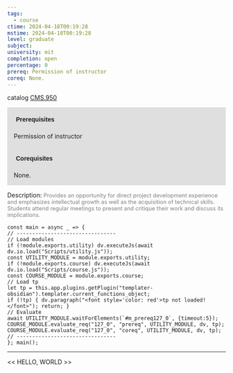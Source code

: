 ```yaml
---
tags:
  - course
ctime: 2024-04-18T00:19:28
mstime: 2024-04-18T00:19:28
level: graduate
subject: 
university: mit
completion: open
percentage: 0
prereq: Permission of instructor
coreq: None.
---
```


catalog [CMS.950](http://student.mit.edu/catalog/mCMSa.html#CMS.950)

<span style="display: block; padding: 15px; background-color: rgb(100, 100, 100, 0.2);"><font id="m_prereq127_0" style="display: block; font-family: Arial, sans-serif; font-weight: bold; padding: 5px">Prerequisites</font><br><span id="prereq127_0">Permission of instructor</span></span>
<span style="display: block; padding: 15px; background-color: rgb(100, 100, 100, 0.2);"><font id="m_coreq127_0" style="display: block; font-family: Arial, sans-serif; font-weight: bold; padding: 5px">Corequisites</font><br><span id="coreq127_0">None.</span></span>

<font style="">Description:</font>
<font style="color: grey; font-size: 0.8rem;">Provides an opportunity for direct project development experience and emphasizes intellectual growth as well as the acquisition of technical skills. Students attend regular meetings to present and critique their work and discuss its implications.</font>

```dataviewjs
const main = async _ => {
// --------------------------------
// Load modules
if (!module.exports.utility) dv.executeJs(await dv.io.load("Scripts/utility.js"));
const UTILITY_MODULE = module.exports.utility;
if (!module.exports.course) dv.executeJs(await dv.io.load("Scripts/course.js"));
const COURSE_MODULE = module.exports.course;
// Load tp
let tp = this.app.plugins.getPlugin("templater-obsidian").templater.current_functions_object;
if (!tp) { dv.paragraph("<font style='color: red'>tp not loaded!</font>"); return; }
// Evaluate
await UTILITY_MODULE.waitForElements(`#m_prereq127_0`, {timeout:5});
COURSE_MODULE.evaluate_req("127_0", "prereq", UTILITY_MODULE, dv, tp);
COURSE_MODULE.evaluate_req("127_0", "coreq", UTILITY_MODULE, dv, tp);
// --------------------------------
}; main();
```

---

<< HELLO, WORLD >>
